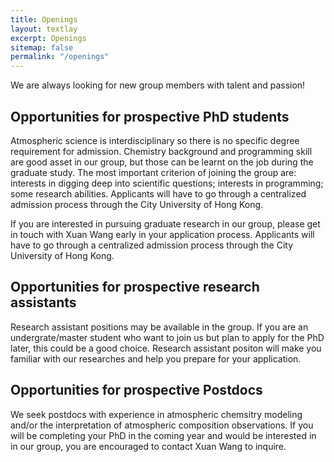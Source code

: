 ```yaml
---
title: Openings
layout: textlay
excerpt: Openings
sitemap: false
permalink: "/openings"
---
```


We are always looking for new group members with talent and passion!
## Opportunities for prospective PhD students
Atmospheric science is interdisciplinary so there is no specific degree requirement for admission. Chemistry background and programming skill are good asset in our group, but those can be learnt on the job during the graduate study. The most important criterion of joining the group are: interests in digging deep into scientific questions; interests in programming; some research abilities. Applicants will have to go through a centralized admission process through the City University of Hong Kong. 

If you are interested in pursuing graduate research in our group, please get in touch with Xuan Wang early in your application process. Applicants will have to go through a centralized admission process through the City University of Hong Kong. 

## Opportunities for prospective research assistants
Research assistant positions may be available in the group. If you are an undergrate/master student who want to join us but plan to apply for the PhD later, this could be a good choice. Research assistant positon will make you familiar with our researches and help you prepare for your application. 

## Opportunities for prospective Postdocs
We seek postdocs with experience in atmospheric chemsitry modeling and/or the interpretation of atmospheric composition observations. If you will be completing your PhD in the coming year and would be interested in  in our group, you are encouraged to contact Xuan Wang to inquire.
